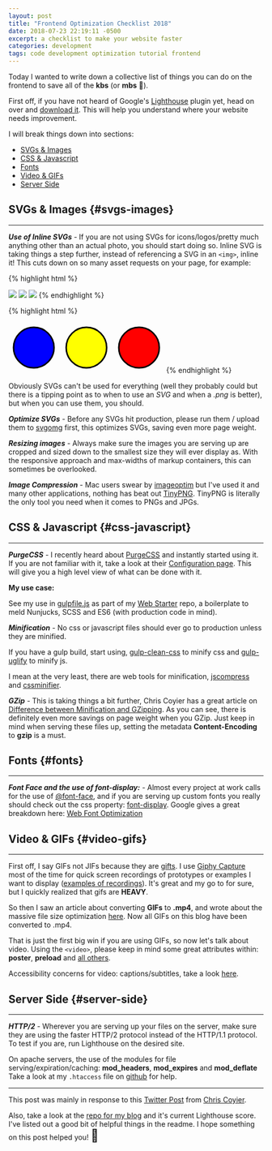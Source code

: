 ```yaml
---
layout: post
title: "Frontend Optimization Checklist 2018"
date: 2018-07-23 22:19:11 -0500
excerpt: a checklist to make your website faster
categories: development
tags: code development optimization tutorial frontend
---
```


Today I wanted to write down a collective list of things you can do on the frontend to save all of the **kbs** (or **mbs** 🤔).

First off, if you have not heard of Google's [Lighthouse](https://developers.google.com/web/tools/lighthouse/) plugin yet, head on over and [download it](https://chrome.google.com/webstore/detail/lighthouse/blipmdconlkpinefehnmjammfjpmpbjk). This will help you understand where your website needs improvement.

I will break things down into sections:

- [SVGs & Images](#svgs-images)
- [CSS & Javascript](#css-javascript)
- [Fonts](#fonts)
- [Video & GIFs](#video-gifs)
- [Server Side](#server-side)

## SVGs & Images {#svgs-images}

---

**_Use of Inline SVGs_** - If you are not using SVGs for icons/logos/pretty much anything other than an actual photo, you should start doing so. Inline SVG is taking things a step further, instead of referencing a SVG in an `<img>`, inline it! This cuts down on so many asset requests on your page, for example:

{% highlight html %}

<!-- 3 extra requests -->
<img src="/extra/request/blue-circle.png">
<img src="/extra/request/yellow-circle.png">
<img src="/extra/request/red-circle.png">
{% endhighlight %}

{% highlight html %}

<!-- 0 extra requests -->
<svg height="100" width="100">
  <circle cx="50" cy="50" r="40" stroke="black" stroke-width="3" fill="blue" />
</svg>
<svg height="100" width="100">
  <circle cx="50" cy="50" r="40" stroke="black" stroke-width="3" fill="yellow" />
</svg>
<svg height="100" width="100">
  <circle cx="50" cy="50" r="40" stroke="black" stroke-width="3" fill="red" />
</svg>
{% endhighlight %}

Obviously SVGs can't be used for everything (well they probably could but there is a tipping point as to when to use an _SVG_ and when a _.png_ is better), but when you can use them, you should.

**_Optimize SVGs_** - Before any SVGs hit production, please run them / upload them to [svgomg](https://jakearchibald.github.io/svgomg/) first, this optimizes SVGs, saving even more page weight.

**_Resizing images_** - Always make sure the images you are serving up are cropped and sized down to the smallest size they will ever display as. With the responsive approach and max-widths of markup containers, this can sometimes be overlooked.

**_Image Compression_** - Mac users swear by [imageoptim](https://imageoptim.com/mac) but I've used it and many other applications, nothing has beat out [TinyPNG](https://tinypng.com). TinyPNG is literally the only tool you need when it comes to PNGs and JPGs.

## CSS & Javascript {#css-javascript}

---

**_PurgeCSS_** - I recently heard about [PurgeCSS](https://www.purgecss.com) and instantly started using it. If you are not familiar with it, take a look at their [Configuration page](https://www.purgecss.com/configuration). This will give you a high level view of what can be done with it.

**My use case:**

See my use in [gulpfile.js](https://github.com/calebnance/web-starter-nse/blob/master/gulpfile.js#L188) as part of my [Web Starter](https://github.com/calebnance/web-starter-nse) repo, a boilerplate to meld Nunjucks, SCSS and ES6 (with production code in mind).

**_Minification_** - No css or javascript files should ever go to production unless they are minified.

If you have a gulp build, start using, [gulp-clean-css](https://www.npmjs.com/package/gulp-clean-css) to minify css and [gulp-uglify](https://www.npmjs.com/package/gulp-uglify) to minify js.

I mean at the very least, there are web tools for minification, [jscompress](https://jscompress.com) and [cssminifier](https://cssminifier.com).

**_GZip_** - This is taking things a bit further, Chris Coyier has a great article on [Difference between Minification and GZipping](https://css-tricks.com/the-difference-between-minification-and-gzipping/). As you can see, there is definitely even more savings on page weight when you GZip. Just keep in mind when serving these files up, setting the metadata **Content-Encoding** to **gzip** is a must.

## Fonts {#fonts}

---

**_Font Face and the use of font-display:_** - Almost every project at work calls for the use of [@font-face](https://developer.mozilla.org/en-US/docs/Web/CSS/@font-face), and if you are serving up custom fonts you really should check out the css property: [font-display](https://developer.mozilla.org/en-US/docs/Web/CSS/@font-face/font-display). Google gives a great breakdown here: [Web Font Optimization](https://developers.google.com/web/fundamentals/performance/optimizing-content-efficiency/webfont-optimization)

## Video & GIFs {#video-gifs}

---

First off, I say GIFs not JIFs because they are [gifts](https://media.giphy.com/media/1msy0o1Ma3bsLYBZUA/giphy.gif). I use [Giphy Capture](https://giphy.com/apps/giphycapture) most of the time for quick screen recordings of prototypes or examples I want to display ([examples of recordings](https://blog.calebnance.com/phaser/sprite-move-face-tracking.html)). It's great and my go to for sure, but I quickly realized that gifs are **HEAVY**.

So then I saw an article about converting **GIFs** to **.mp4**, and wrote about the massive file size optimization [here](https://blog.calebnance.com/performance/optimizing-page-weight-with-gif-to-video.html). Now all GIFs on this blog have been converted to .mp4.

That is just the first big win if you are using GIFs, so now let's talk about video. Using the `<video>`, please keep in mind some great attributes within: **poster**, **preload** and [all others](https://developer.mozilla.org/en-US/docs/Web/HTML/Element/video#Attributes).

Accessibility concerns for video: captions/subtitles, take a look [here](https://developer.mozilla.org/en-US/docs/Web/HTML/Element/video#Accessibility_concerns).

## Server Side {#server-side}

---

**_HTTP/2_** - Wherever you are serving up your files on the server, make sure they are using the faster HTTP/2 protocol instead of the HTTP/1.1 protocol. To test if you are, run Lighthouse on the desired site.

On apache servers, the use of the modules for file serving/expiration/caching: **mod_headers**, **mod_expires** and **mod_deflate**
Take a look at my `.htaccess` file on [github](https://github.com/calebnance/jekyll_blog-calebnance/blob/master/.htaccess) for help.

---

This post was mainly in response to this [Twitter Post](https://twitter.com/chriscoyier/status/1030488369199906816) from [Chris Coyier](https://twitter.com/chriscoyier).

Also, take a look at the [repo for my blog](https://github.com/calebnance/jekyll_blog-calebnance#blogcalebnancecom) and it's current Lighthouse score. I've listed out a good bit of helpful things in the readme. I hope something on this post helped you! <span style="font-size:24px">🍻</span>
